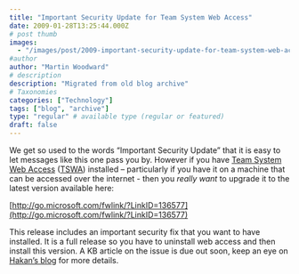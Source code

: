 ```yaml
---
title: "Important Security Update for Team System Web Access"
date: 2009-01-28T13:25:44.000Z
# post thumb
images:
  - "/images/post/2009-important-security-update-for-team-system-web-access.jpg"
#author
author: "Martin Woodward"
# description
description: "Migrated from old blog archive"
# Taxonomies
categories: ["Technology"]
tags: ["blog", "archive"]
type: "regular" # available type (regular or featured)
draft: false
---
```


We get so used to the words “Important Security Update” that it is easy to let messages like this one pass you by. However if you have [Team System Web Access](http://go.microsoft.com/fwlink/?LinkID=136577) ([TSWA](http://go.microsoft.com/fwlink/?LinkID=136577)) installed – particularly if you have it on a machine that can be accessed over the internet - then you *really want* to upgrade it to the latest version available here:     

[http://go.microsoft.com/fwlink/?LinkID=136577](http://go.microsoft.com/fwlink/?LinkID=136577)   

This release includes an important security fix that you want to have installed.  It is a full release so you have to uninstall web access and then install this version.  A KB article on the issue is due out soon, keep an eye on [Hakan’s blog](http://blogs.msdn.com/hakane/) for more details.